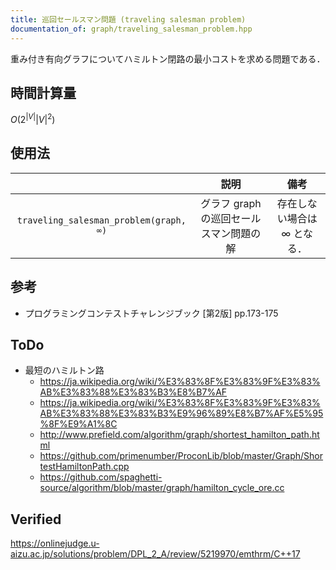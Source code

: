 ```yaml
---
title: 巡回セールスマン問題 (traveling salesman problem)
documentation_of: graph/traveling_salesman_problem.hpp
---
```


重み付き有向グラフについてハミルトン閉路の最小コストを求める問題である．


## 時間計算量

$O(2^{\lvert V \rvert} {\lvert V \rvert}^2)$


## 使用法

||説明|備考|
|:--:|:--:|:--:|
|`traveling_salesman_problem(graph, ∞)`|グラフ $\mathrm{graph}$ の巡回セールスマン問題の解|存在しない場合は $\infty$ となる．|


## 参考

- プログラミングコンテストチャレンジブック \[第2版\] pp.173-175


## ToDo

- 最短のハミルトン路
  - https://ja.wikipedia.org/wiki/%E3%83%8F%E3%83%9F%E3%83%AB%E3%83%88%E3%83%B3%E8%B7%AF
  - https://ja.wikipedia.org/wiki/%E3%83%8F%E3%83%9F%E3%83%AB%E3%83%88%E3%83%B3%E9%96%89%E8%B7%AF%E5%95%8F%E9%A1%8C
  - http://www.prefield.com/algorithm/graph/shortest_hamilton_path.html
  - https://github.com/primenumber/ProconLib/blob/master/Graph/ShortestHamiltonPath.cpp
  - https://github.com/spaghetti-source/algorithm/blob/master/graph/hamilton_cycle_ore.cc


## Verified

https://onlinejudge.u-aizu.ac.jp/solutions/problem/DPL_2_A/review/5219970/emthrm/C++17
